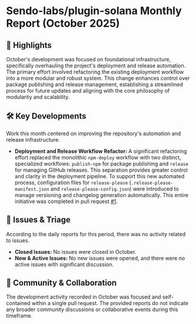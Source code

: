 # Sendo-labs/plugin-solana Monthly Report (October 2025)

## 🚀 Highlights
October's development was focused on foundational infrastructure, specifically overhauling the project's deployment and release automation. The primary effort involved refactoring the existing deployment workflow into a more modular and robust system. This change enhances control over package publishing and release management, establishing a streamlined process for future updates and aligning with the core philosophy of modularity and scalability.

## 🛠️ Key Developments
Work this month centered on improving the repository's automation and release infrastructure.

- **Deployment and Release Workflow Refactor:**
  A significant refactoring effort replaced the monolithic `npm-deploy` workflow with two distinct, specialized workflows: `publish-npm` for package publishing and `release` for managing GitHub releases. This separation provides greater control and clarity in the deployment pipeline. To support this new automated process, configuration files for `release-please` (`.release-please-manifest.json` and `release-please-config.json`) were introduced to manage versioning and changelog generation automatically. This entire initiative was completed in pull request [#1](https://github.com/Sendo-labs/plugin-solana/pull/1).

## 🐛 Issues & Triage
According to the daily reports for this period, there was no activity related to issues.

- **Closed Issues:** No issues were closed in October.
- **New & Active Issues:** No new issues were opened, and there were no active issues with significant discussion.

## 💬 Community & Collaboration
The development activity recorded in October was focused and self-contained within a single pull request. The provided reports do not indicate any broader community discussions or collaborative events during this timeframe.